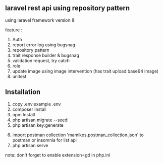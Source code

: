 ## laravel rest api using repository pattern
using laravel framework version 8

feature : 
1. Auth
2. report error log using bugsnag
3. repository pattern
4. trait response builder & bugsnag
5. validation request, try catch
6. role
7. update image using image intervention (has trait upload base64 image)
8. unitest
## Installation
1. copy .env.example .env
2. composer Install
3. npm Install
4. php artisan migrate --seed
5. php artisan key:generate
<!-- 8. php artisan migrate --env=testing (for database testing) -->
6. import postman collection 'mamikos.postman_collection.json' to postman or insomnia for list api
7. php artisan serve

note: don't forget to enable extension=gd in php.ini
